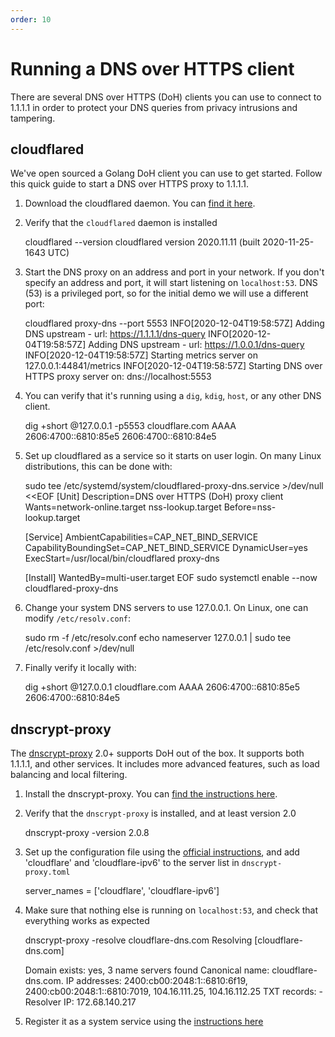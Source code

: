 ```yaml
---
order: 10
---
```


# Running a DNS over HTTPS client

There are several DNS over HTTPS (DoH) clients you can use to connect to 1.1.1.1 in order to protect your DNS queries from privacy intrusions and tampering.

## cloudflared

We've open sourced a Golang DoH client you can use to get started. Follow this quick guide to start a DNS over HTTPS proxy to 1.1.1.1.

1. Download the cloudflared daemon. You can [find it here](https://developers.cloudflare.com/cloudflare-one/connections/connect-apps/install-and-setup/installation).

2. Verify that the `cloudflared` daemon is installed

    cloudflared --version
    cloudflared version 2020.11.11 (built 2020-11-25-1643 UTC)

3. Start the DNS proxy on an address and port in your network. If you don't
specify an address and port, it will start listening on `localhost:53`. DNS (53)
is a privileged port, so for the initial demo we will use a different port:

    cloudflared proxy-dns --port 5553
    INFO[2020-12-04T19:58:57Z] Adding DNS upstream - url: https://1.1.1.1/dns-query
    INFO[2020-12-04T19:58:57Z] Adding DNS upstream - url: https://1.0.0.1/dns-query
    INFO[2020-12-04T19:58:57Z] Starting metrics server on 127.0.0.1:44841/metrics
    INFO[2020-12-04T19:58:57Z] Starting DNS over HTTPS proxy server on: dns://localhost:5553

4. You can verify that it's running using a `dig`, `kdig`, `host`, or any other DNS client.

    dig +short @127.0.0.1 -p5553 cloudflare.com AAAA
    2606:4700::6810:85e5
    2606:4700::6810:84e5

5. Set up cloudflared as a service so it starts on user login. On many
Linux distributions, this can be done with:

    sudo tee /etc/systemd/system/cloudflared-proxy-dns.service >/dev/null <<EOF
    [Unit]
    Description=DNS over HTTPS (DoH) proxy client
    Wants=network-online.target nss-lookup.target
    Before=nss-lookup.target

    [Service]
    AmbientCapabilities=CAP_NET_BIND_SERVICE
    CapabilityBoundingSet=CAP_NET_BIND_SERVICE
    DynamicUser=yes
    ExecStart=/usr/local/bin/cloudflared proxy-dns

    [Install]
    WantedBy=multi-user.target
    EOF
    sudo systemctl enable --now cloudflared-proxy-dns

6. Change your system DNS servers to use 127.0.0.1. On Linux, one can
modify `/etc/resolv.conf`:

    sudo rm -f /etc/resolv.conf
    echo nameserver 127.0.0.1 | sudo tee /etc/resolv.conf >/dev/null

7. Finally verify it locally with:

    dig +short @127.0.0.1 cloudflare.com AAAA
    2606:4700::6810:85e5
    2606:4700::6810:84e5

## dnscrypt-proxy

The [dnscrypt-proxy](https://dnscrypt.info) 2.0+ supports DoH out of the box. It supports both 1.1.1.1, and other services. It includes more advanced features, such as load balancing and local filtering.

1. Install the dnscrypt-proxy. You can [find the instructions here](https://github.com/jedisct1/dnscrypt-proxy/wiki/installation).

2. Verify that the `dnscrypt-proxy` is installed, and at least version 2.0

    dnscrypt-proxy -version
    2.0.8

3. Set up the configuration file using the [official instructions](https://github.com/jedisct1/dnscrypt-proxy/wiki/installation#setting-up-dnscrypt-proxy), and add 'cloudflare' and 'cloudflare-ipv6' to the server list in `dnscrypt-proxy.toml`

    server_names = ['cloudflare', 'cloudflare-ipv6']

4. Make sure that nothing else is running on `localhost:53`, and check that everything works as expected

    dnscrypt-proxy -resolve cloudflare-dns.com
    Resolving [cloudflare-dns.com]

    Domain exists:  yes, 3 name servers found
    Canonical name: cloudflare-dns.com.
    IP addresses:   2400:cb00:2048:1::6810:6f19, 2400:cb00:2048:1::6810:7019, 104.16.111.25, 104.16.112.25
    TXT records:    -
    Resolver IP:    172.68.140.217

5. Register it as a system service using the [instructions here](https://github.com/jedisct1/dnscrypt-proxy/wiki/installation#installing-as-a-system-service-windows-linux-macos)
